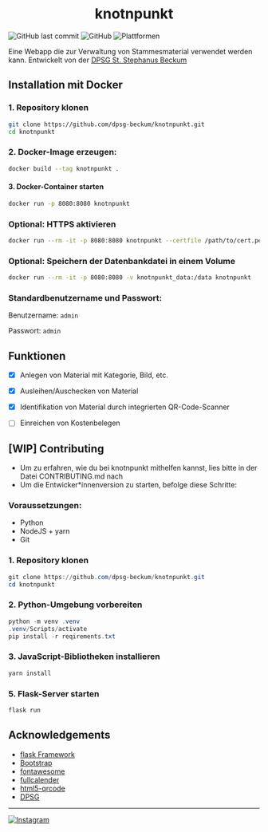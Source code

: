 # <center>knotnpunkt</center>
![GitHub last commit](https://img.shields.io/github/last-commit/dpsg-beckum/knotnpunkt)
![GitHub](https://img.shields.io/github/license/dpsg-beckum/knotnpunkt)
![Plattformen](https://img.shields.io/badge/platform-python%20%7C%20docker-003056)

Eine Webapp die zur Verwaltung von Stammesmaterial verwendet werden kann. Entwickelt von der [DPSG St. Stephanus Beckum](https://www.dpsg-beckum.de)


## Installation mit Docker

### 1. Repository klonen
```bash 
git clone https://github.com/dpsg-beckum/knotnpunkt.git
cd knotnpunkt
```
### 2. Docker-Image erzeugen:
```bash
docker build --tag knotnpunkt .
```
#### 3. Docker-Container starten
```bash
docker run -p 8080:8080 knotnpunkt
```
### Optional: HTTPS aktivieren
```bash
docker run --rm -it -p 8080:8080 knotnpunkt --certfile /path/to/cert.pem --keyfile /path/to/key.pem
```
### Optional: Speichern der Datenbankdatei in einem Volume
```bash
docker run --rm -it -p 8080:8080 -v knotnpunkt_data:/data knotnpunkt
```

### Standardbenutzername und Passwort:

Benutzername: `admin`

Passwort: `admin`

## Funktionen

- [x] Anlegen von Material mit Kategorie, Bild, etc.
- [x] Ausleihen/Auschecken von Material
- [x] Identifikation von Material durch integrierten QR-Code-Scanner
- [ ] Einreichen von Kostenbelegen



## [WIP] Contributing

+ Um zu erfahren, wie du bei knotnpunkt mithelfen kannst, lies bitte in der Datei CONTRIBUTING.md nach 
+ Um die Entwicker*innenversion zu starten, befolge diese Schritte:

### Voraussetzungen:
+ Python
+ NodeJS + yarn
+ Git

### 1. Repository klonen
```PowerShell
git clone https://github.com/dpsg-beckum/knotnpunkt.git
cd knotnpunkt
```

### 2. Python-Umgebung vorbereiten
```PowerShell
python -m venv .venv
.venv/Scripts/activate
pip install -r reqirements.txt
```

### 3. JavaScript-Bibliotheken installieren
```PowerShell
yarn install 
```

### 5. Flask-Server starten
```PowerShell
flask run
```


## Acknowledgements
+ [flask Framework](https://github.com/pallets/flask)
+ [Bootstrap](https://github.com/twbs/bootstrap)
+ [fontawesome](https://github.com/FortAwesome/Font-Awesome)
+ [fullcalender](https://github.com/fullcalendar/fullcalendar)
+ [html5-qrcode](https://github.com/mebjas/html5-qrcode)
+ [DPSG](https://dpsg.de/de/vorlagen)

---
[![Instagram](https://img.shields.io/badge/Instagram-%40dpsg__beckum-003056)](https://www.instagram.com/dpsg_beckum)
